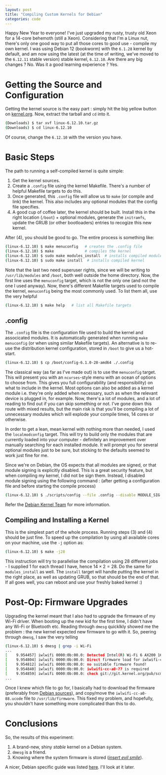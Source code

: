 ```yaml
---
layout: post
title: "Compiling Custom Kernels for Debian"
categories: code
---
```


Happy New Year to everyone! I've just upgraded my rusty, trusty old Xeon for a 14-core behemoth (still a Xeon). Considering that I'm a Linux nut, there's only one good way to put all those cores to good use - compile my own kernel. I was using Debian 12 (bookworm) with the `6.1.28` kernel by default, and am now using the latest (at the time of writing, we've moved to the `6.12.11` stable version) stable kernel, `6.12.10`. Are there any big changes ? No. Was it a good learning experience ? Yes.

# Getting the Source and Configuration

Getting the kernel source is the easy part : simply hit the big yellow button on [kernel.org](https://kernel.org/). Now, extract the tarball and `cd` into it.

```bash
(Downloads) $ tar xvf linux-6.12.10.tar.gz
(Downloads) $ cd linux-6.12.10
```

Of course, change the `6.12.10` with the version you have. 

# Basic Steps

The path to running a self-compiled kernel is quite simple:

1. Get the kernel sources.
2. Create a `.config` file using the kernel Makefile. There's a number of helpful Makefile targets to do this.
3. Once generated, this `.config` file will allow us to `make` (or compile and link) the kernel. This also includes any optional modules that the config file specifies.
4. A good cup of coffee later, the kernel should be built. Install this in the right location (`/boot`) + optional modules, generate the `initramfs`, update the GRUB (or other bootloaders) entries to recogize this new kernel.

After (4), you should be good to go. The entire process is something like:

```bash
(linux-6.12.10) $ make menuconfig   # creates the .config file
(linux-6.12.10) $ make              # compiles the kernel
(linux-6.12.10) $ sudo make modules_install  # installs compiled modules
(linux-6.12.10) $ sudo make install  # installs compiled kernel
```

Note that the last two need superuser rights, since we will be writing to `/usr/lib/modules` and `/boot`, both well outside the home directory. Now, the first line uses the `menuconfig` target, which is not the only one (and not the one I used anyway). Now, there's different Makefile targets used to compile the kernel, `menuconfig` being the most commonly used. To list them all, use the very helpful

```bash
(linux-6.12.10) $ make help   # list all Makefile targets
```


## .config

The `.config` file is the configuration file used to build the kernel and associcated modules. It is automatically generated when running `make menuconfig` (or when using similar Makefile targets). An alternative is to re-use the distribution kernel configuration, stored in `/boot` to give us a hot-start.

```bash
(linux-6.12.10) $ cp /boot/config-6.1.0-28-amd64 ./.config
```

The classical way (as far as I've made out) is to use the `menuconfig` target. This will present you with an `ncurses`-style menu with an ocean of options to choose from. This gives you full configurability (and responsibility) on what to include in the kernel. Most options can also be added as a kernel module i.e. they're only added when necessary, such as when the relevant device is plugged in, for example. Now, there's a lot of modules, and a lot of reading to find out if you can skip something or not. I've gone down this route with mixed results, but the main risk is that you'll be compiling a lot of unnecessary modules which will explode your compile times, 14 cores or otherwise.

In order to get a lean, mean kernel with nothing more than needed, I used the `localmodconfig` target. This will try to build only the modules that are currently loaded into your computer - definitely an improvement over manually searching for each installed module. It will prompt you for several optional modules just to be sure, but sticking to the defaults seemed to work just fine for me. 

<div class="remark" text="Debian Specifics">
Since we're on Debian, the OS expects that all modules are signed, or that module signing is explicitly disabled. This is a great security feature, but when compiling my kernel, I did not be sign them. Instead, I disabled module signing using the following command : (after getting a configuration file and before starting the compile process)

```bash
(linux-6.12.10) $ ./scripts/config --file .config --disable MODULE_SIG
```

Refer the [Debian Kernel Team](https://kernel-team.pages.debian.net/kernel-handbook/ch-common-tasks.html#s-common-building) for more information.
</div>


## Compiling and Installing a Kernel

This is the simplest part of the whole process. Running steps (3) and (4) should be just fine. To speed up the compilation by using all available cores on your machine, use the `-j` option as: 

```bash
(linux-6.12.10) $ make -j28
```

This instruction will try to parallelise the compilation using 28 different jobs - I supplied 1 for each thread I have, hence $14 \times 2 = 28$. Do the same for `modules_install` as well. The `install` target will handle putting the kernel in the right place, as well as updating GRUB, so that should be the end of that. If all goes well, you can reboot and use your freshly baked kernel :)


# Post-Op: Firmware Upgrades

Upgrading the kernel meant that I also had to upgrade the firmware of my Wi-Fi driver. When booting up the new kid for the first time, I didn't have any Wi-Fi or Bluetooth etc. Reading through `dmesg` quicklkly showed me the problem : the new kernel expected new firmware to go with it. So, peering through `dmesg`, I saw the very telling 

```bash
(linux-6.12.10) $ dmesg | grep -i Wi-Fi
...
[    9.954457] iwlwifi 0000:0b:00.0: Detected Intel(R) Wi-Fi 6 AX200 160MHz
[    9.954804] iwlwifi 0000:0b:00.0: Direct firmware load for iwlwifi-cc-a0-77.ucode failed with error -2
[    9.954812] iwlwifi 0000:0b:00.0: no suitable firmware found!
[    9.954840] iwlwifi 0000:0b:00.0: iwlwifi-cc-a0-77 is required
[    9.954859] iwlwifi 0000:0b:00.0: check git://git.kernel.org/pub/scm/linux/kernel/git/firmware/linux-firmware.git
...
```

Once I knew which file to go for, I basically had to download the firmware (preferably from [Debian sources](https://packages.debian.org/trixie/firmware-iwlwifi)), and copy/move the `iwlwifi-cc-a0-88.ucode` file to `/usr/lib/firmware`. This fixed my problem, and hopefully, you shouldn't have something more complicated than this to do.


# Conclusions

So, the results of this experiment:

1. A brand-new, shiny _stable_ kernel on a Debian system.
2. `dmesg` is a friend.
3. Knowing where the system firmware is stored ([_insert evil smile_](https://tenor.com/view/evil-smile-gif-9846496955827135924)).

A nicer, Debian specific guide was listed [here](https://debian-handbook.info/browse/stable/sect.kernel-compilation.html). I'll look at it later.
